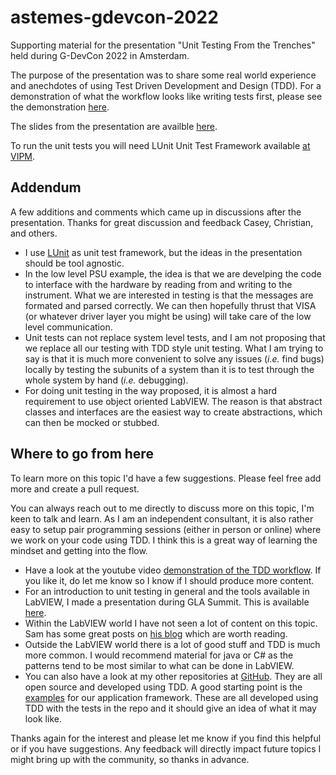 # astemes-gdevcon-2022
Supporting material for the presentation "Unit Testing From the Trenches" held during G-DevCon 2022 in Amsterdam.

The purpose of the presentation was to share some real world experience and anechdotes of using Test Driven Development and Design (TDD).
For a demonstration of what the workflow looks like writing tests first, please see the demonstration [here](https://youtu.be/cgOtv9jrpvc).

The slides from the presentation are availble [here](https://github.com/Astemes/astemes-gdevcon-2022/blob/main/Presentation/Unit%20Testing%20from%20the%20Trenches.pdf).

To run the unit tests you will need LUnit Unit Test Framework available [at VIPM](https://www.vipm.io/package/astemes_lib_lunit/).

## Addendum

A few additions and comments which came up in discussions after the presentation.
Thanks for great discussion and feedback Casey, Christian, and others.

- I use [LUnit](https://www.vipm.io/package/astemes_lib_lunit/) as unit test framework, but the ideas in the presentation should be tool agnostic.
- In the low level PSU example, the idea is that we are develping the code to interface with the hardware by reading from and writing to the instrument. What we are interested in testing is that the messages are formated and parsed correctly. We can then hopefully thrust that VISA (or whatever driver layer you might be using) will take care of the low level communication.
- Unit tests can not replace system level tests, and I am not proposing that we replace all our testing with TDD style unit testing. What I am trying to say is that it is much more convenient to solve any issues (*i.e.* find bugs) locally by testing the subunits of a system than it is to test through the whole system by hand (*i.e.* debugging). 
- For doing unit testing in the way proposed, it is almost a hard requirement to use object oriented LabVIEW. The reason is that abstract classes and interfaces are the easiest way to create abstractions, which can then be mocked or stubbed.

## Where to go from here

To learn more on this topic I'd have a few suggestions. Please feel free add more and create a pull request. 

You can always reach out to me directly to discuss more on this topic, I'm keen to talk and learn. 
As I am an independent consultant, it is also rather easy to setup pair programming sessions (either in person or online) where we work on your code using TDD.
I think this is a great way of learning the mindset and getting into the flow.

- Have a look at the youtube video [demonstration of the TDD workflow](https://youtu.be/cgOtv9jrpvc). If you like it, do let me know so I know if I should produce more content.
- For an introduction to unit testing in general and the tools available in LabVIEW, I made a presentation during GLA Summit. This is available [here](https://www.youtube.com/watch?v=Kys_w2RNffw&t=1111s).
- Within the LabVIEW world I have not seen a lot of content on this topic. Sam has some great posts on [his blog](https://blog.sasworkshops.com/) which are worth reading.
- Outside the LabVIEW world there is a lot of good stuff and TDD is much more common. I would recommend material for java or C# as the patterns tend to be most similar to what can be done in LabVIEW. 
- You can also have a look at my other repositories at [GitHub](https://github.com/astemes). They are all open source and developed using TDD. A good starting point is the [examples](https://github.com/Astemes/astemes-triarc-examples) for our application framework. These are all developed using TDD with the tests in the repo and it should give an idea of what it may look like.

Thanks again for the interest and please let me know if you find this helpful or if you have suggestions.
Any feedback will directly impact future topics I might bring up with the community, so thanks in advance.
